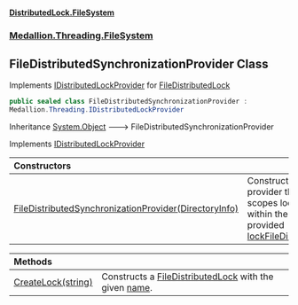 #### [DistributedLock.FileSystem](README.md 'README')
### [Medallion.Threading.FileSystem](Medallion.Threading.FileSystem.md 'Medallion.Threading.FileSystem')

## FileDistributedSynchronizationProvider Class

Implements [IDistributedLockProvider](https://github.com/madelson/DistributedLock/tree/default-documentation/docs/api/DistributedLock.Core/IDistributedLockProvider.md 'Medallion.Threading.IDistributedLockProvider') for [FileDistributedLock](FileDistributedLock.md 'Medallion.Threading.FileSystem.FileDistributedLock')

```csharp
public sealed class FileDistributedSynchronizationProvider :
Medallion.Threading.IDistributedLockProvider
```

Inheritance [System.Object](https://docs.microsoft.com/en-us/dotnet/api/System.Object 'System.Object') &#129106; FileDistributedSynchronizationProvider

Implements [IDistributedLockProvider](https://github.com/madelson/DistributedLock/tree/default-documentation/docs/api/DistributedLock.Core/IDistributedLockProvider.md 'Medallion.Threading.IDistributedLockProvider')

| Constructors | |
| :--- | :--- |
| [FileDistributedSynchronizationProvider(DirectoryInfo)](FileDistributedSynchronizationProvider..ctor.TETT6F6M/CskpBpX2hNqtA.md 'Medallion.Threading.FileSystem.FileDistributedSynchronizationProvider.FileDistributedSynchronizationProvider(System.IO.DirectoryInfo)') | Constructs a provider that scopes lock files within the provided [lockFileDirectory](FileDistributedSynchronizationProvider..ctor.TETT6F6M/CskpBpX2hNqtA.md#Medallion.Threading.FileSystem.FileDistributedSynchronizationProvider.FileDistributedSynchronizationProvider(System.IO.DirectoryInfo).lockFileDirectory 'Medallion.Threading.FileSystem.FileDistributedSynchronizationProvider.FileDistributedSynchronizationProvider(System.IO.DirectoryInfo).lockFileDirectory'). |

| Methods | |
| :--- | :--- |
| [CreateLock(string)](FileDistributedSynchronizationProvider.CreateLock.bu/BmarBn5NPtnEydKr3pQ.md 'Medallion.Threading.FileSystem.FileDistributedSynchronizationProvider.CreateLock(string)') | Constructs a [FileDistributedLock](FileDistributedLock.md 'Medallion.Threading.FileSystem.FileDistributedLock') with the given [name](FileDistributedSynchronizationProvider.CreateLock.bu/BmarBn5NPtnEydKr3pQ.md#Medallion.Threading.FileSystem.FileDistributedSynchronizationProvider.CreateLock(string).name 'Medallion.Threading.FileSystem.FileDistributedSynchronizationProvider.CreateLock(string).name'). |
